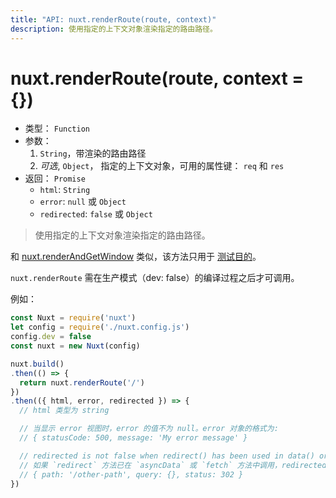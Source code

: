 ```yaml
---
title: "API: nuxt.renderRoute(route, context)"
description: 使用指定的上下文对象渲染指定的路由路径。
---
```


# nuxt.renderRoute(route, context = {})

- 类型： `Function`
- 参数：
  1. `String`，带渲染的路由路径
  2. *可选*, `Object`， 指定的上下文对象，可用的属性键： `req` 和 `res`
- 返回： `Promise`
  - `html`: `String`
  - `error`: `null` 或 `Object`
  - `redirected`: `false` 或 `Object`

> 使用指定的上下文对象渲染指定的路由路径。

和 [nuxt.renderAndGetWindow](/api/nuxt-render-and-get-window) 类似，该方法只用于 [测试目的](guide/development-tools#end-to-end-testing)。

<div class="Alert Alert--orange">

`nuxt.renderRoute` 需在生产模式（dev: false）的编译过程之后才可调用。

</div>

例如：
```js
const Nuxt = require('nuxt')
let config = require('./nuxt.config.js')
config.dev = false
const nuxt = new Nuxt(config)

nuxt.build()
.then(() => {
  return nuxt.renderRoute('/')
})
.then(({ html, error, redirected }) => {
  // html 类型为 string

  // 当显示 error 视图时，error 的值不为 null。error 对象的格式为:
  // { statusCode: 500, message: 'My error message' }

  // redirected is not false when redirect() has been used in data() or fetch()
  // 如果 `redirect` 方法已在 `asyncData` 或 `fetch` 方法中调用，redirected 的值非 false，其格式如下：
  // { path: '/other-path', query: {}, status: 302 }
})
```
